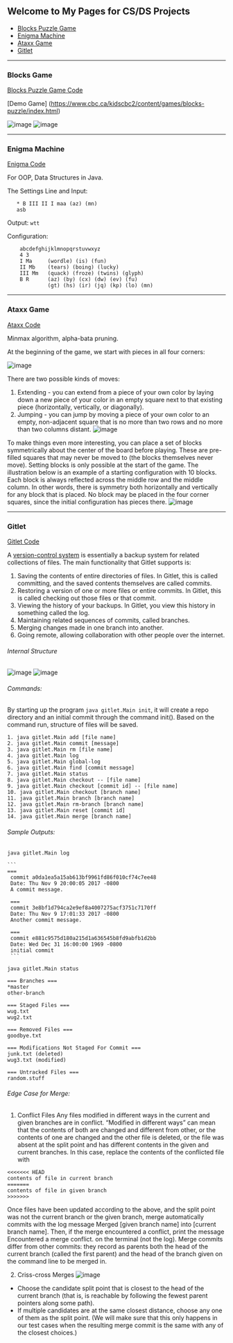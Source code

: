 ## Welcome to My Pages for CS/DS Projects

- [Blocks Puzzle Game](#Blocks-Game)
- [Enigma Machine](#Enigma-Machine)
- [Ataxx Game](#Ataxx-Game)
- [Gitlet](#Gitlet)


------------------------------
### Blocks Game
[Blocks Puzzle Game Code](https://github.com/annetta-zheng/Blocks)

[Demo Game] (https://www.cbc.ca/kidscbc2/content/games/blocks-puzzle/index.html)

![image](https://inst.eecs.berkeley.edu/~cs61b/sp22/materials/proj/proj0/img/figure1.png)
![image](https://user-images.githubusercontent.com/67286396/157542546-95e9e541-91c9-4b81-9908-22c476265729.png)  

------------------------------
### Enigma Machine
[Enigma Code](https://github.com/annetta-zheng/enigma)

For OOP, Data Structures in Java.
    
   The Settings Line and Input: 
   ```
      * B III II I maa (az) (mn)
      asb 
   ```
    
   Output: 
    ```
      wtt
    ```
   
   Configuration: 
```
    abcdefghijklmnopqrstuvwxyz
    4 3
    I Ma     (wordle) (is) (fun)
    II Mb    (tears) (boing) (lucky)
    III Mm   (quack) (froze) (twins) (glyph)
    B R      (az) (by) (cx) (dw) (ev) (fu)
             (gt) (hs) (ir) (jq) (kp) (lo) (mn)
```  

------------------------------

### Ataxx Game
[Ataxx Code](https://github.com/annetta-zheng/Ataxx)

Minmax algorithm, alpha-bata pruning.

At the beginning of the game, we start with pieces in all four corners:

![image](https://user-images.githubusercontent.com/67286396/162055039-29887726-605e-4cf1-a4e8-524502033996.png)

There are two possible kinds of moves:
1. Extending - you can extend from a piece of your own color by laying down a new piece of your color in an empty square next to that existing piece (horizontally, vertically, or diagonally).
2. Jumping - you can jump by moving a piece of your own color to an empty, non-adjacent square that is no more than two rows and no more than two columns distant.
![image](https://user-images.githubusercontent.com/67286396/162054986-8001f120-07af-47fa-a00d-855faa3fb8fb.png)

To make things even more interesting, you can place a set of blocks symmetrically about the center of the board before playing. These are pre-filled squares that may never be moved to (the blocks themselves never move). Setting blocks is only possible at the start of the game. The illustration below is an example of a starting configuration with 10 blocks. Each block is always reflected across the middle row and the middle column. In other words, there is symmetry both horizontally and vertically for any block that is placed. No block may be placed in the four corner squares, since the initial configuration has pieces there.
![image](https://user-images.githubusercontent.com/67286396/162054882-7bc8ccb2-7356-49ce-a2c7-e528a48ab390.png)


------------------------------

### Gitlet
[Gitlet Code](https://github.com/annetta-zheng/Gitlet)

A [version-control system](https://gitlet.cs61bee.org) is essentially a backup system for related collections of files. 
The main functionality that Gitlet supports is:
1. Saving the contents of entire directories of files. In Gitlet, this is called committing, and the saved contents themselves are called commits.
2. Restoring a version of one or more files or entire commits. In Gitlet, this is called checking out those files or that commit.
3. Viewing the history of your backups. In Gitlet, you view this history in something called the log.
4. Maintaining related sequences of commits, called branches.
5. Merging changes made in one branch into another.
6. Going remote, allowing collaboration with other people over the internet. 

###### Internal Structure
![image](https://gitlet.cs61bee.org/image/commits-and-blobs.png)
![image](https://gitlet.cs61bee.org/image/split_point.png)

###### Commands:
By starting up the program `java gitlet.Main init`, it will create a repo directory and an initial commit through the command init().
Based on the command run, structure of files will be saved.

```
1. java gitlet.Main add [file name]
2. java gitlet.Main commit [message]
3. java gitlet.Main rm [file name]
4. java gitlet.Main log
5. java gitlet.Main global-log
6. java gitlet.Main find [commit message]
7. java gitlet.Main status
8. java gitlet.Main checkout -- [file name]
9. java gitlet.Main checkout [commit id] -- [file name]
10. java gitlet.Main checkout [branch name]
11. java gitlet.Main branch [branch name]
12. java gitlet.Main rm-branch [branch name]
13. java gitlet.Main reset [commit id]
14. java gitlet.Main merge [branch name]
```

###### Sample Outputs:
```java gitlet.Main log```

    ```
    ===
     commit a0da1ea5a15ab613bf9961fd86f010cf74c7ee48
     Date: Thu Nov 9 20:00:05 2017 -0800
     A commit message.

     ===
     commit 3e8bf1d794ca2e9ef8a4007275acf3751c7170ff
     Date: Thu Nov 9 17:01:33 2017 -0800
     Another commit message.

     ===
     commit e881c9575d180a215d1a636545b8fd9abfb1d2bb
     Date: Wed Dec 31 16:00:00 1969 -0800
     initial commit
     ```
     
```java gitlet.Main status```

  ```
  === Branches ===
  *master
  other-branch

  === Staged Files ===
  wug.txt
  wug2.txt

  === Removed Files ===
  goodbye.txt

  === Modifications Not Staged For Commit ===
  junk.txt (deleted)
  wug3.txt (modified)

  === Untracked Files ===
  random.stuff
  ```

###### Edge Case for Merge:
1. Conflict Files
Any files modified in different ways in the current and given branches are in conflict. “Modified in different ways” can mean that the contents of both are changed and different from other, or the contents of one are changed and the other file is deleted, or the file was absent at the split point and has different contents in the given and current branches. In this case, replace the contents of the conflicted file with
  
  ```
  <<<<<<< HEAD
  contents of file in current branch
  =======
  contents of file in given branch
  >>>>>>>
  ```

Once files have been updated according to the above, and the split point was not the current branch or the given branch, merge automatically commits with the log message Merged [given branch name] into [current branch name]. Then, if the merge encountered a conflict, print the message Encountered a merge conflict. on the terminal (not the log). Merge commits differ from other commits: they record as parents both the head of the current branch (called the first parent) and the head of the branch given on the command line to be merged in.

2. Criss-cross Merges
![image](https://user-images.githubusercontent.com/67286396/167206258-25b6e353-5ca9-4052-8121-190b188be1dd.png)

 - Choose the candidate split point that is closest to the head of the current branch (that is, is reachable by following the fewest parent pointers along some path). 
 - If multiple candidates are at the same closest distance, choose any one of them as the split point. (We will make sure that this only happens in our test cases when the resulting merge commit is the same with any of the closest choices.)
